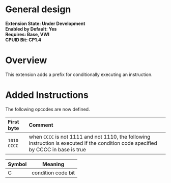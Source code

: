 # General design

**Extension State: Under Development**  
**Enabled by Default: Yes**  
**Requires: Base, VWI**  
**CPUID Bit: CP1.4**

# Overview

This extension adds a prefix for conditionally executing an instruction.

# Added Instructions

The following opcodes are now defined.

| First byte  | Comment                                                                                                                             |
|:------------|:------------------------------------------------------------------------------------------------------------------------------------|
| `1010 CCCC` | when `CCCC` is not 1111 and not 1110, the following instruction is executed if the condition code specified by CCCC in base is true |

| Symbol | Meaning                                    |
|--------|--------------------------------------------|
| C      | condition code bit                         |
